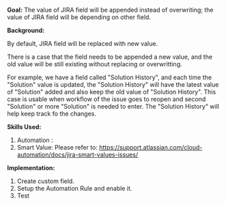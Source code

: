 **Goal:**
The value of JIRA field will be appended instead of overwriting; the value of JIRA field will be depending on other field.

**Background:**

By default, JIRA field will be replaced with new value. 

There is a case that the field needs to be appended a new value, and the old value will be still existing without replacing or overwritting.

For example, we have a field called "Solution History", and each time the "Solution" value is updated, the "Solution History" will have the latest value of "Solution" added and also keep the old value  of "Solution History". This case is usable when workflow of the issue goes to reopen and second "Solution" or more "Solution" is needed to enter. The "Solution History" will help keep track fo the changes.

**Skills Used:**
1. Automation : 
2. Smart Value: Please refer to: https://support.atlassian.com/cloud-automation/docs/jira-smart-values-issues/

**Implementation:**
1. Create custom field.
2. Setup the Automation Rule and enable it.
3. Test
